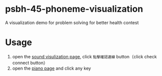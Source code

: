 # psbh-45-phoneme-visualization
A visualization demo for problem solving for better health contest

# Usage
1. open the [sound visulization page](https://darkfanxing.github.io/psbh-45-phoneme-visualization/src/index.html), click `點擊確認連線` button（click check connect button）
2. open the [piano page](https://darkfanxing.github.io/psbh-45-phoneme-visualization/src/piano.html) and click any key

